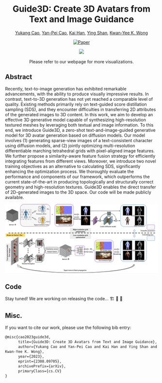 <div align="center">

# Guide3D: Create 3D Avatars from Text and Image Guidance
  
<a href="https://yukangcao.github.io/">Yukang Cao</a>,
<a href="https://yanpei.me/">Yan-Pei Cao</a>,
<a href="https://www.kaihan.org/">Kai Han</a>,
<a href="https://scholar.google.com/citations?user=4oXBp9UAAAAJ&hl=en&oi=ao">Ying Shan</a>,
<a href="https://i.cs.hku.hk/~kykwong/">Kwan-Yee K. Wong</a>


[![Paper](http://img.shields.io/badge/Paper-arxiv.2306.03038-B31B1B.svg)](https://arxiv.org/abs/2308.09705)

<img src="./images/teaser.png">
  
Please refer to our webpage for more visualizations.
</div>

## Abstract
Recently, text-to-image generation has exhibited remarkable advancements, with the ability to produce visually impressive results. In contrast, text-to-3D generation has not yet reached a comparable level of quality. Existing methods primarily rely on text-guided score distillation sampling (SDS), and they encounter difficulties in transferring 2D attributes of the generated images to 3D content. In this work, we aim to develop an effective 3D generative model capable of synthesizing high-resolution textured meshes by leveraging both textual and image information. To this end, we introduce Guide3D, a zero-shot text-and-image-guided generative model for 3D avatar generation based on diffusion models. Our model involves (1) generating sparse-view images of a text-consistent character using diffusion models, and (2) jointly optimizing multi-resolution differentiable marching tetrahedral grids with pixel-aligned image features. We further propose a similarity-aware feature fusion strategy for efficiently integrating features from different views. Moreover, we introduce two novel training objectives as an alternative to calculating SDS, significantly enhancing the optimization process. We thoroughly evaluate the performance and components of our framework, which outperforms the current state-of-the-art in producing topologically and structurally correct geometry and high-resolution textures. Guide3D enables the direct transfer of 2D-generated images to the 3D space. Our code will be made publicly available.
<!-- 
## Pipeline
We craft high-resolution 3D head avatars in a coarse-to-fine manner. At the core of our network are: **(a) prior-driven score distillation** empowered by a landmark-based ControlNet as well as a view-dependent textual inversion. **(b) identity-aware editing score distillation** which maintains a controlled editing direction that respects both the original identity and the editing instruction.
 -->
<img src="./images/pipeline.png">

## Code
Stay tuned! We are working on releasing the code... 🏗️ 🚧 🔨

## Misc.
If you want to cite our work, please use the following bib entry:
```
@misc{cao2023guide3d,
      title={Guide3D: Create 3D Avatars from Text and Image Guidance}, 
      author={Yukang Cao and Yan-Pei Cao and Kai Han and Ying Shan and Kwan-Yee K. Wong},
      year={2023},
      eprint={2308.09705},
      archivePrefix={arXiv},
      primaryClass={cs.CV}
}
```
